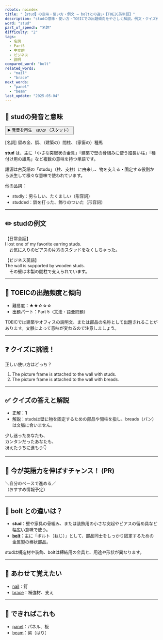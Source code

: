 ```yaml
---
robots: noindex
title: "【stud】の意味・使い方・例文 ― boltとの違い【TOEIC英単語】"
description: "studの意味・使い方・TOEICでの出題傾向をやさしく解説。例文・クイズ付きでboltとの違いもわかりやすく学べます。"
word: "stud"
part_of_speech: "名詞"
difficulty: "2"
tags:
  - 名詞
  - Part5
  - 中立的
  - ビジネス
  - 説明
compared_word: "bolt"
related_words:
  - "nail"
  - "brace"
next_words:
  - "panel"
  - "beam"
last_update: "2025-05-04"
---
```


## 🔰 studの発音と意味

<button class="play-audio" onclick="playTTS('stud')">
  <span class="play-audio-main">
    ▶️ 発音を再生　/stʌd/
  </span>
  <span class="play-audio-sub">
    （スタッド）
  </span>
</button>

[名詞] 留め金、鋲、（建築の）間柱、（家畜の）種馬

**stud** は、主に「小さな突起状の金具」「建築で壁の骨組みに使う細長い柱」「種付け用の雄馬」など複数の意味を持つ単語です。

語源は古英語の「studu」（柱、支柱）に由来し、物を支える・固定する役割から派生して様々な意味で使われています。

他の品詞：  
- studly：男らしい、たくましい（形容詞）
- studded：鋲を打った、飾りのついた（形容詞）

---

## ✏️ studの例文

【日常会話】  
I lost one of my favorite earring studs.  
　お気に入りのピアスの片方のスタッドをなくしちゃった。

【ビジネス英語】  
The wall is supported by wooden studs.  
　その壁は木製の間柱で支えられています。

---

## 🎯 TOEICの出題頻度と傾向

- 難易度：★★☆☆☆
- 出題パート：Part 5（文法・語彙問題）

TOEICでは建築やオフィスの説明文、または部品の名称として出題されることがあります。文脈によって意味が変わるので注意しましょう。

---

## ❓ クイズに挑戦！

正しい使い方はどっち？

1. The picture frame is attached to the wall with studs.  
2. The picture frame is attached to the wall with breads.

---

## ✅ クイズの答えと解説

- 正解：**1**
- 解説：studsは壁に物を固定するための部品や間柱を指し、breads（パン）は文脈に合いません。

少し迷ったあなたも、  
カンタンだったあなたも、  
冴えたうちに進もう👇️

---

## 🚀 今が英語力を伸ばすチャンス！ (PR)

<div class="info-center">
＼自分のペースで進める／<br>  
（おすすめ情報予定）
</div>

---

## 🤔  bolt との違いは？

- **stud**：壁や家具の骨組み、または装飾用の小さな突起やピアスの留め具など幅広い意味で使う。
- **[bolt](/word/bolt)**：主に「ボルト（ねじ）」として、部品同士をしっかり固定するための金属製の棒状部品。

studは構造材や装飾、boltは締結用の金具と、用途や形状が異なります。

---

## 🧩 あわせて覚えたい

- [nail](/word/nail)：釘
- [brace](/word/brace)：補強材、支え

---

## 📖 できればこれも

- [panel](/word/panel)：パネル、板
- [beam](/word/beam)：梁（はり）

<!-- cvid: aid48_bid43 -->
